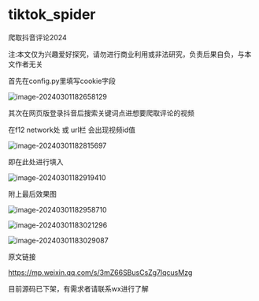 # tiktok_spider
爬取抖音评论2024

注:本文仅为兴趣爱好探究，请勿进行商业利用或非法研究，负责后果自负，与本文作者无关


首先在config.py里填写cookie字段

![image-20240301182658129](https://gitee.com/yuejinjianke/tuchuang/raw/master/image/image-20240301182658129.png)

其次在网页版登录抖音后搜索关键词点进想要爬取评论的视频

在f12 network处 或 url栏  会出现视频id值

![image-20240301182815697](https://gitee.com/yuejinjianke/tuchuang/raw/master/image/image-20240301182815697.png)

即在此处进行填入

![image-20240301182919410](https://gitee.com/yuejinjianke/tuchuang/raw/master/image/image-20240301182919410.png)



附上最后效果图

![image-20240301182958710](https://gitee.com/yuejinjianke/tuchuang/raw/master/image/image-20240301182958710.png)

![image-20240301183021296](https://gitee.com/yuejinjianke/tuchuang/raw/master/image/image-20240301183021296.png)

![image-20240301183029087](https://gitee.com/yuejinjianke/tuchuang/raw/master/image/image-20240301183029087.png)




原文链接

https://mp.weixin.qq.com/s/3mZ66SBusCsZg7lqcusMzg

目前源码已下架，有需求者请联系wx进行了解
